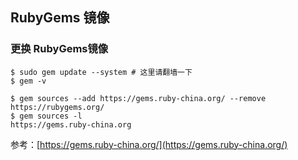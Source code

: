 ## RubyGems 镜像

### 更换 RubyGems镜像

```
$ sudo gem update --system # 这里请翻墙一下
$ gem -v
```

```
$ gem sources --add https://gems.ruby-china.org/ --remove https://rubygems.org/
$ gem sources -l
https://gems.ruby-china.org
```

参考：[https://gems.ruby-china.org/](https://gems.ruby-china.org/)